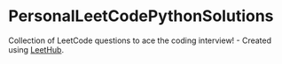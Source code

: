 # PersonalLeetCodePythonSolutions
Collection of LeetCode questions to ace the coding interview! - Created using [LeetHub](https://github.com/QasimWani/LeetHub).

